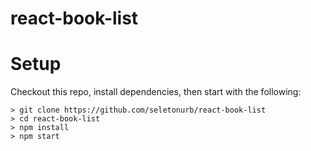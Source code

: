 # react-book-list

# Setup

Checkout this repo, install dependencies, then start with the following:

```
> git clone https://github.com/seletonurb/react-book-list
> cd react-book-list
> npm install
> npm start
```
